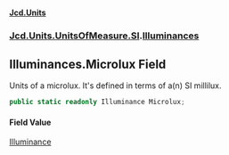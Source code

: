 #### [Jcd.Units](index.md 'index')
### [Jcd.Units.UnitsOfMeasure.SI](Jcd.Units.UnitsOfMeasure.SI.md 'Jcd.Units.UnitsOfMeasure.SI').[Illuminances](Jcd.Units.UnitsOfMeasure.SI.Illuminances.md 'Jcd.Units.UnitsOfMeasure.SI.Illuminances')

## Illuminances.Microlux Field

Units of a microlux. It's defined in terms of a(n) SI millilux.

```csharp
public static readonly Illuminance Microlux;
```

#### Field Value
[Illuminance](Jcd.Units.UnitTypes.Illuminance.md 'Jcd.Units.UnitTypes.Illuminance')